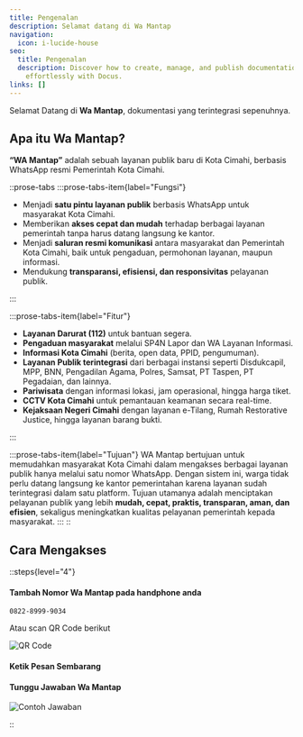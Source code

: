 ```yaml
---
title: Pengenalan
description: Selamat datang di Wa Mantap
navigation:
  icon: i-lucide-house
seo:
  title: Pengenalan
  description: Discover how to create, manage, and publish documentation
    effortlessly with Docus.
links: []
---
```


Selamat Datang di **Wa Mantap**, dokumentasi yang terintegrasi sepenuhnya.

## Apa itu Wa Mantap?

**“WA Mantap”** adalah sebuah layanan publik baru di Kota Cimahi, berbasis WhatsApp resmi Pemerintah Kota Cimahi.

::prose-tabs
:::prose-tabs-item{label="Fungsi"}

- Menjadi **satu pintu layanan publik** berbasis WhatsApp untuk masyarakat Kota Cimahi.
- Memberikan **akses cepat dan mudah** terhadap berbagai layanan pemerintah tanpa harus datang langsung ke kantor.
- Menjadi **saluran resmi komunikasi** antara masyarakat dan Pemerintah Kota Cimahi, baik untuk pengaduan, permohonan layanan, maupun informasi.
- Mendukung **transparansi, efisiensi, dan responsivitas** pelayanan publik.

:::

:::prose-tabs-item{label="Fitur"}

- **Layanan Darurat (112)** untuk bantuan segera.
- **Pengaduan masyarakat** melalui SP4N Lapor dan WA Layanan Informasi.
- **Informasi Kota Cimahi** (berita, open data, PPID, pengumuman).
- **Layanan Publik terintegrasi** dari berbagai instansi seperti Disdukcapil, MPP, BNN, Pengadilan Agama, Polres, Samsat, PT Taspen, PT Pegadaian, dan lainnya.
- **Pariwisata** dengan informasi lokasi, jam operasional, hingga harga tiket.
- **CCTV Kota Cimahi** untuk pemantauan keamanan secara real-time.
- **Kejaksaan Negeri Cimahi** dengan layanan e-Tilang, Rumah Restorative Justice, hingga layanan barang bukti.

:::

:::prose-tabs-item{label="Tujuan"}
WA Mantap bertujuan untuk memudahkan masyarakat Kota Cimahi dalam mengakses berbagai layanan publik hanya melalui satu nomor WhatsApp. Dengan sistem ini, warga tidak perlu datang langsung ke kantor pemerintahan karena layanan sudah terintegrasi dalam satu platform. Tujuan utamanya adalah menciptakan pelayanan publik yang lebih **mudah, cepat, praktis, transparan, aman, dan efisien**, sekaligus meningkatkan kualitas pelayanan pemerintah kepada masyarakat.
:::
::

## Cara Mengakses

::steps{level="4"}

#### Tambah Nomor Wa Mantap pada handphone anda

```text
0822-8999-9034
```

Atau scan QR Code berikut

![QR Code](/qr.png)

#### Ketik Pesan Sembarang

#### Tunggu Jawaban Wa Mantap

![Contoh Jawaban](/jawaban.jpg)

::

